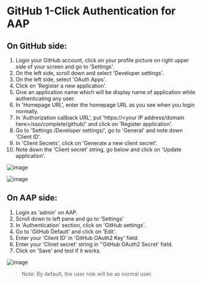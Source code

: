 # GitHub 1-Click Authentication for AAP

## On GitHub side:

1. Login your GitHub account, click on your profile picture on right upper side of your screen and go to 'Settings'.
2. On the left side, scroll down and select 'Developer settings'.
3. On the left side, select 'OAuth Apps'.
4. Click on 'Register a new application'.
5. Give an application name which will be display name of application while authenticating any user.
6. In 'Homepage URL', enter the homepage URL as you see when you login normally.
7. In 'Authorization callback URL', put 'https://<your IP address/domain here>/sso/complete/github/' and click on 'Register application'.
8. Go to 'Settings /Developer settings/<yourapp>', go to 'General' and note down 'Client ID'.
9. In 'Client Secrets', click on 'Generate a new client secret'.
10. Note down the 'Client secret' string, go below and click on 'Update application'.
  
  ![image](https://user-images.githubusercontent.com/24843193/188623702-f72d66a6-d275-4cdd-86da-d1e785f49913.png)
  
  
  ![image](https://user-images.githubusercontent.com/24843193/188622353-df964388-ee19-4a9e-9d83-2627b0e0202d.png)

  
  
## On AAP side:
  
1. Login as 'admin' on AAP.
2. Scroll down to left pane and go to 'Settings'
3. In 'Authentication' section, click on 'GitHub settings'.
4. Go to 'GitHub Default' and click on 'Edit'.
5. Enter your 'Client ID' in 'GitHub OAuth2 Key' field.
6. Enter your 'Clinet secret' string in ''GitHub OAuth2 Secret' field.
7. Click on 'Save' and test if it works.
  
  ![image](https://user-images.githubusercontent.com/24843193/188622659-d8b393a1-99fe-43b3-b504-b3efd67381f3.png)

> Note: By default, the user role will be as normal user.
